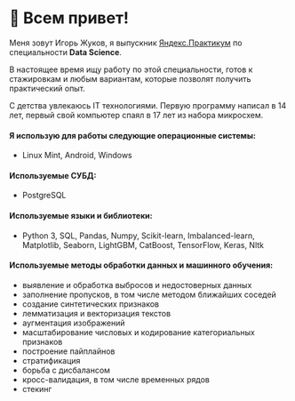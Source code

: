 # 👋 Всем привет!


   Меня зовут Игорь Жуков, я выпускник [Яндекс.Практикум](https://practicum.yandex.ru/) по специальности **Data Science**.

 
 В настоящее время ищу работу по этой специальности, готов к стажировкам и любым вариантам, которые позволят получить практический опыт.


 С детства увлекаюсь IT технологиями.
Первую программу написал в 14 лет, первый свой компьютер спаял в 17 лет из набора микросхем.


#### Я использую для работы следующие операционные системы:
- Linux Mint, Android, Windows

#### Используемые СУБД:
- PostgreSQL
 
#### Используемые языки и библиотеки:

- Python 3, SQL, Pandas, Numpy, Scikit-learn, Imbalanced-learn, Matplotlib, Seaborn, LightGBM, CatBoost, TensorFlow, Keras, Nltk

#### Используемые методы обработки данных и машинного обучения:

- выявление и обработка выбросов и недостоверных данных
- заполнение пропусков, в том числе методом ближайших соседей
- создание синтетических признаков
- лемматизация и векторизация текстов
- аугментация изображений
- масштабирование числовых и кодирование категориальных признаков
- построение пайплайнов
- стратификация
- борьба с дисбалансом
- кросс-валидация, в том числе временных рядов
- стекинг
